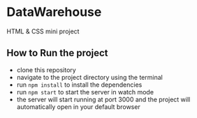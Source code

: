 # DataWarehouse

HTML & CSS mini project

## How to Run the project

- clone this repository
- navigate to the project directory using the terminal
- run `npm install` to install the dependencies
- run `npm start` to start the server in watch mode
- the server will start running at port 3000 and the project will automatically open in your default browser

